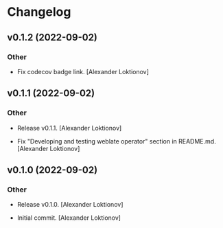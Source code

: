 # Changelog


## v0.1.2 (2022-09-02)

### Other

* Fix codecov badge link. [Alexander Loktionov]


## v0.1.1 (2022-09-02)

### Other

* Release v0.1.1. [Alexander Loktionov]

* Fix "Developing and testing weblate operator" section in README.md. [Alexander Loktionov]


## v0.1.0 (2022-09-02)

### Other

* Release v0.1.0. [Alexander Loktionov]

* Initial commit. [Alexander Loktionov]



